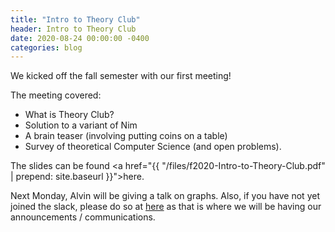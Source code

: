 ```yaml
---
title: "Intro to Theory Club"
header: Intro to Theory Club
date: 2020-08-24 00:00:00 -0400
categories: blog
---
```


We kicked off the fall semester with our first meeting!

The meeting covered:

- What is Theory Club?
- Solution to a variant of Nim
- A brain teaser (involving putting coins on a table)
- Survey of theoretical Computer Science (and open problems).

The slides can be found <a href="{{ "/files/f2020-Intro-to-Theory-Club.pdf" | prepend: site.baseurl }}">here</a>.

Next Monday, Alvin will be giving a talk on graphs. Also, if you have not yet joined the slack, please do so at <a href = "https://theoryclub.slack.com/signup">here</a> as that is where we will be having our announcements / communications.
